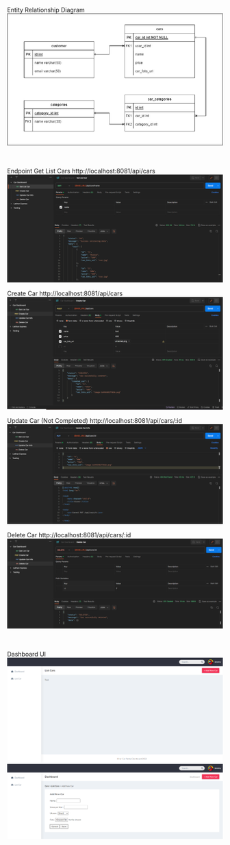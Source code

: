 Entity Relationship Diagram <br>
![Alt text](</Chapter5/dashboard-express/readme-img/ERD Car.jpg>)

<br> <br>
Endpoint
Get List Cars
http://localhost:8081/api/cars <br>
![Alt text](/Chapter5/dashboard-express/readme-img/GetCar.png)

Create Car
http://localhost:8081/api/cars <br>
![Alt text](/Chapter5/dashboard-express/readme-img/CreateCar.png)

Update Car (Not Completed)
http://localhost:8081/api/cars/:id <br>
![Alt text](/Chapter5/dashboard-express/readme-img/UpdateCar.png)

Delete Car
http://localhost:8081/api/cars/:id <br>
![Alt text](/Chapter5/dashboard-express/readme-img/DeleteCar.png)

<br> <br>
Dashboard UI
![Alt text](/Chapter5/dashboard-express/readme-img/Dashboard.png)
![Alt text](/Chapter5/dashboard-express/readme-img/create-update.png)
